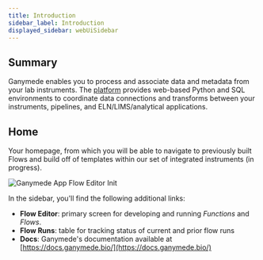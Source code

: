 ```yaml
---
title: Introduction
sidebar_label: Introduction
displayed_sidebar: webUiSidebar
---
```


## Summary

Ganymede enables you to process and associate data and metadata from your lab instruments.  The [platform](https://www.ganymede.bio/#product) provides web-based Python and SQL environments to coordinate data connections and transforms between your instruments, pipelines, and ELN/LIMS/analytical applications.



## Home

Your homepage, from which you will be able to navigate to previously built Flows and build off of templates within our set of integrated instruments (in progress).

![Ganymede App Flow Editor Init](https://ganymede-bio.mo.cloudinary.net/apiServer/HomeScreen_202220823.png)

In the sidebar, you'll find the following additional links:

- **Flow Editor**: primary screen for developing and running _Functions_ and _Flows_.
- **Flow Runs**: table for tracking status of current and prior flow runs
- **Docs**: Ganymede's documentation available at [https://docs.ganymede.bio/](https://docs.ganymede.bio/) 
